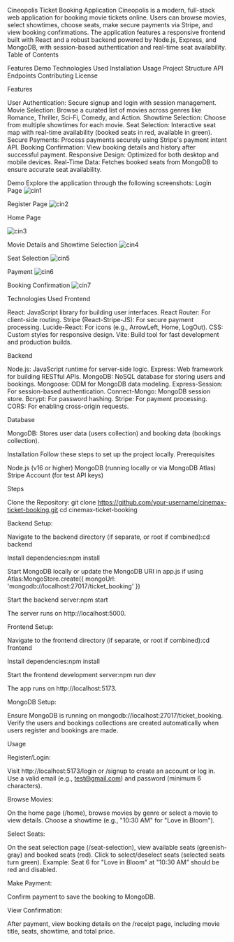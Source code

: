Cineopolis Ticket Booking Application
Cineopolis is a modern, full-stack web application for booking movie tickets online. Users can browse movies, select showtimes, choose seats, make secure payments via Stripe, and view booking confirmations. The application features a responsive frontend built with React and a robust backend powered by Node.js, Express, and MongoDB, with session-based authentication and real-time seat availability.
Table of Contents

Features
Demo
Technologies Used
Installation
Usage
Project Structure
API Endpoints
Contributing
License

Features

User Authentication: Secure signup and login with session management.
Movie Selection: Browse a curated list of movies across genres like Romance, Thriller, Sci-Fi, Comedy, and Action.
Showtime Selection: Choose from multiple showtimes for each movie.
Seat Selection: Interactive seat map with real-time availability (booked seats in red, available in green).
Secure Payments: Process payments securely using Stripe's payment intent API.
Booking Confirmation: View booking details and history after successful payment.
Responsive Design: Optimized for both desktop and mobile devices.
Real-Time Data: Fetches booked seats from MongoDB to ensure accurate seat availability.

Demo
Explore the application through the following screenshots:
Login Page
![cin1](https://github.com/user-attachments/assets/6f1e1db4-95f1-43d5-8487-94b0dc6aff6d)

Register Page
![cin2](https://github.com/user-attachments/assets/984de6c7-e845-4de4-9d7e-454d15672f25)

Home Page

![cin3](https://github.com/user-attachments/assets/a07a0232-92c1-44b6-a884-8b7f65d6db3c)

Movie Details and Showtime Selection
![cin4](https://github.com/user-attachments/assets/aa01159e-2917-4bd6-b340-87a9e933c191)

Seat Selection
![cin5](https://github.com/user-attachments/assets/6340d7c2-3acb-4f77-aaaa-12d616736f8c)

Payment
![cin6](https://github.com/user-attachments/assets/aff7f586-3321-46e9-aab5-74eeb1c7da3f)

Booking Confirmation
![cin7](https://github.com/user-attachments/assets/d7c9a95a-ed85-4669-81aa-e8705bf858b0)

Technologies Used
Frontend

React: JavaScript library for building user interfaces.
React Router: For client-side routing.
Stripe (React-Stripe-JS): For secure payment processing.
Lucide-React: For icons (e.g., ArrowLeft, Home, LogOut).
CSS: Custom styles for responsive design.
Vite: Build tool for fast development and production builds.

Backend

Node.js: JavaScript runtime for server-side logic.
Express: Web framework for building RESTful APIs.
MongoDB: NoSQL database for storing users and bookings.
Mongoose: ODM for MongoDB data modeling.
Express-Session: For session-based authentication.
Connect-Mongo: MongoDB session store.
Bcrypt: For password hashing.
Stripe: For payment processing.
CORS: For enabling cross-origin requests.

Database

MongoDB: Stores user data (users collection) and booking data (bookings collection).

Installation
Follow these steps to set up the project locally.
Prerequisites

Node.js (v16 or higher)
MongoDB (running locally or via MongoDB Atlas)
Stripe Account (for test API keys)

Steps

Clone the Repository:
git clone https://github.com/your-username/cinemax-ticket-booking.git
cd cinemax-ticket-booking


Backend Setup:

Navigate to the backend directory (if separate, or root if combined):cd backend


Install dependencies:npm install




Start MongoDB locally or update the MongoDB URI in app.js if using Atlas:MongoStore.create({ mongoUrl: 'mongodb://localhost:27017/ticket_booking' })


Start the backend server:npm start

The server runs on http://localhost:5000.


Frontend Setup:

Navigate to the frontend directory (if separate, or root if combined):cd frontend


Install dependencies:npm install


Start the frontend development server:npm run dev

The app runs on http://localhost:5173.


MongoDB Setup:

Ensure MongoDB is running on mongodb://localhost:27017/ticket_booking.
Verify the users and bookings collections are created automatically when users register and bookings are made.



Usage

Register/Login:

Visit http://localhost:5173/login or /signup to create an account or log in.
Use a valid email (e.g., test@gmail.com) and password (minimum 6 characters).


Browse Movies:

On the home page (/home), browse movies by genre or select a movie to view details.
Choose a showtime (e.g., "10:30 AM" for "Love in Bloom").


Select Seats:

On the seat selection page (/seat-selection), view available seats (greenish-gray) and booked seats (red).
Click to select/deselect seats (selected seats turn green).
Example: Seat 6 for "Love in Bloom" at "10:30 AM" should be red and disabled.


Make Payment:



Confirm payment to save the booking to MongoDB.


View Confirmation:

After payment, view booking details on the /receipt page, including movie title, seats, showtime, and total price.
